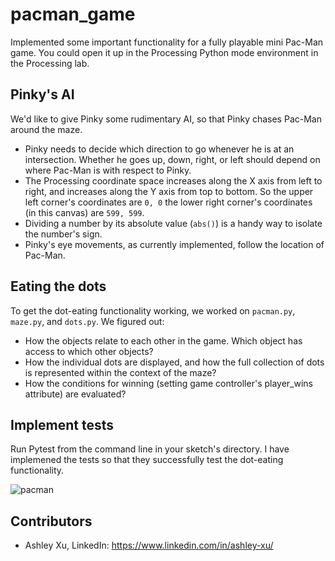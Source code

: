 
# pacman_game

Implemented some important functionality for a fully playable mini Pac-Man game. 
You could open it up in the Processing Python mode environment in the Processing lab.

## Pinky's AI

We'd like to give Pinky some rudimentary AI, so that Pinky chases Pac-Man around the maze.

* Pinky needs to decide which direction to go whenever he is at an intersection. Whether he goes up, down, right, or left should depend on where Pac-Man is with respect to Pinky.
* The Processing coordinate space increases along the X axis from left to right, and increases along the Y axis from top to bottom. So the upper left corner's coordinates are `0, 0` the lower right corner's coordinates (in this canvas) are `599, 599`.
* Dividing a number by its absolute value (`abs()`) is a handy way to isolate the number's sign.
* Pinky's eye movements, as currently implemented, follow the location of Pac-Man. 

## Eating the dots

To get the dot-eating functionality working, we worked on `pacman.py`, `maze.py`, and `dots.py`. We figured out:  

* How the objects relate to each other in the game. Which object has access to which other objects?
* How the individual dots are displayed, and how the full collection of dots is represented within the context of the maze?
* How the conditions for winning (setting game controller's player_wins attribute) are evaluated?

## Implement tests
Run Pytest from the command line in your sketch's directory. I have implemened the tests so that they successfully test the dot-eating functionality.

![pacman](https://user-images.githubusercontent.com/76242903/129495595-5749a94d-28f2-4709-afcc-e4f41dc2b188.png)

## Contributors
* Ashley Xu, LinkedIn: https://www.linkedin.com/in/ashley-xu/

